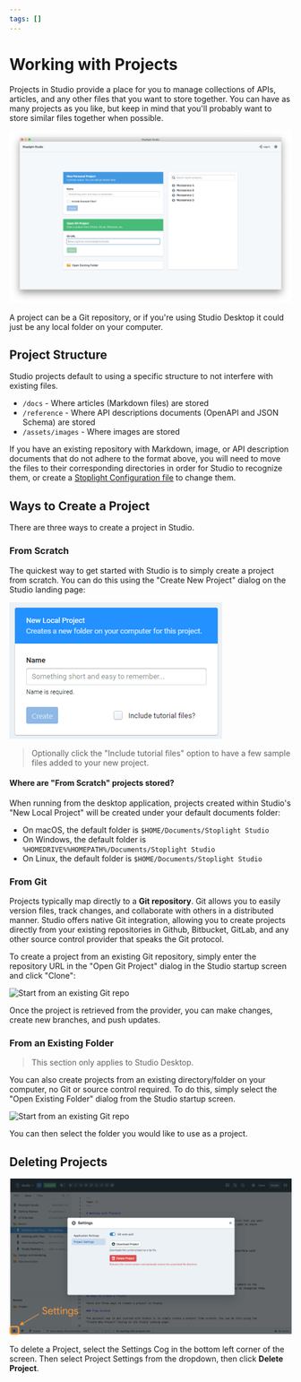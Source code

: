 ```yaml
---
tags: []
---
```


# Working with Projects

Projects in Studio provide a place for you to manage collections of APIs, articles, and any other files that you want to store together. You can have as many projects as you like, but keep in mind that you'll probably want to store similar files together when possible.

![Studio New Project Screen](../../assets/images/studio-project-screen.png)

A project can be a Git repository, or if you're using Studio Desktop it could just be any local folder on your computer.

## Project Structure

Studio projects default to using a specific structure to not interfere with existing files.

- `/docs` - Where articles (Markdown files) are stored
- `/reference` - Where API descriptions documents (OpenAPI and JSON Schema) are stored
- `/assets/images` - Where images are stored

If you have an existing repository with Markdown, image, or API description documents that do not adhere to the format above, you will need to move the files to their corresponding directories in order for Studio to recognize them, or create a [Stoplight Configuration file](../Basics/03-stoplight-config.md) to change them.

## Ways to Create a Project

There are three ways to create a project in Studio.

### From Scratch

The quickest way to get started with Studio is to simply create a project from scratch. You can do this using the "Create New Project" dialog on the Studio landing page:

![Start from an existing Git repo](../../assets/images/studio-new-scratch-project.png)

> Optionally click the "Include tutorial files" option to have a few sample files added to your new project.

#### Where are "From Scratch" projects stored?

When running from the desktop application, projects created within Studio's "New Local Project" will be created under your default documents folder:

- On macOS, the default folder is `$HOME/Documents/Stoplight Studio`
- On Windows, the default folder is `%HOMEDRIVE%%HOMEPATH%/Documents/Stoplight Studio`
- On Linux, the default folder is `$HOME/Documents/Stoplight Studio`

### From Git

Projects typically map directly to a **Git repository**. Git allows you to easily version files, track changes, and collaborate with others in a distributed manner. Studio offers native Git integration, allowing you to create projects directly from your existing repositories in Github, Bitbucket, GitLab, and any other source control provider that speaks the Git protocol.

To create a project from an existing Git repository, simply enter the repository URL in the "Open Git Project" dialog in the Studio startup screen and click "Clone":

![Start from an existing Git repo](../../assets/images/studio-open-git-project-pre-filled.png)

Once the project is retrieved from the provider, you can make changes, create new branches, and push updates.

### From an Existing Folder

> This section only applies to Studio Desktop.

You can also create projects from an existing directory/folder on your computer, no Git or source control required. To do this, simply select the "Open Existing Folder" dialog from the Studio startup screen.

![Start from an existing Git repo](../../assets/images/studio-project-existing-folder.png)

You can then select the folder you would like to use as a project.

## Deleting Projects

![Delete Project](../../assets/images/delete-project.png)

To delete a Project, select the Settings Cog in the bottom left corner of the screen. Then select Project Settings from the dropdown, then click **Delete Project**.
